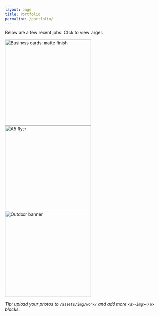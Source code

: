 ```yaml
---
layout: page
title: Portfolio
permalink: /portfolio/
---
```


Below are a few recent jobs. Click to view larger.

<div class="gallery">
  <a href="/assets/img/work/business-cards-1.jpg"><img src="/assets/img/work/business-cards-1.jpg" alt="Business cards: matte finish" width="280"></a>
  <a href="/assets/img/work/flyer-1.jpg"><img src="/assets/img/work/flyer-1.jpg" alt="A5 flyer" width="280"></a>
  <a href="/assets/img/work/banner-1.jpg"><img src="/assets/img/work/banner-1.jpg" alt="Outdoor banner" width="280"></a>
</div>

*Tip: upload your photos to* `/assets/img/work/` *and add more `<a><img></a>` blocks.*
